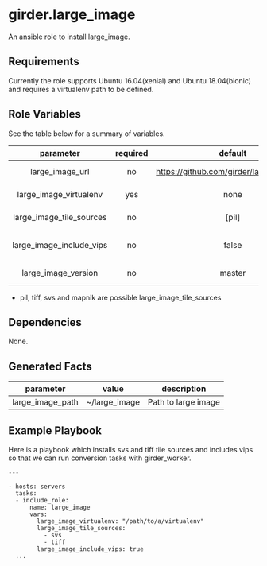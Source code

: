 girder.large_image
==========================

An ansible role to install large_image.

Requirements
--------------

Currently the role supports Ubuntu 16.04(xenial) and Ubuntu 18.04(bionic) and
requires a virtualenv path to be defined.

Role Variables
----------------

See the table below for a summary of variables.

|         parameter        | required |                  default                  |            comments            |
|:------------------------:|:--------:|:-----------------------------------------:|:------------------------------:|
|      large_image_url     |    no    | https://github.com/girder/large_image.git |       Url to large image       |
|  large_image_virtualenv  |    yes   |                    none                   |      Path to a virtualenv      |
| large_image_tile_sources |    no    |                   [pil]                   |      List of tile sources      |
| large_image_include_vips |    no    |                   false                   | Whether to include vips or not |
|    large_image_version   |    no    |                   master                  |     Version of large_image     |

* pil, tiff, svs and mapnik are possible large_image_tile_sources

Dependencies
--------------

None.

Generated Facts
---------------

|     parameter    |     value     |     description     |
|:----------------:|:-------------:|:-------------------:|
| large_image_path | ~/large_image | Path to large image |


Example Playbook
------------------

Here is a playbook which installs svs and tiff tile sources
and includes vips so that we can run conversion tasks with girder_worker.

	---

	- hosts: servers
	  tasks:
	  - include_role:
		  name: large_image
		  vars:
			large_image_virtualenv: "/path/to/a/virtualenv"
			large_image_tile_sources:
			  - svs
			  - tiff
			large_image_include_vips: true
	  ...
